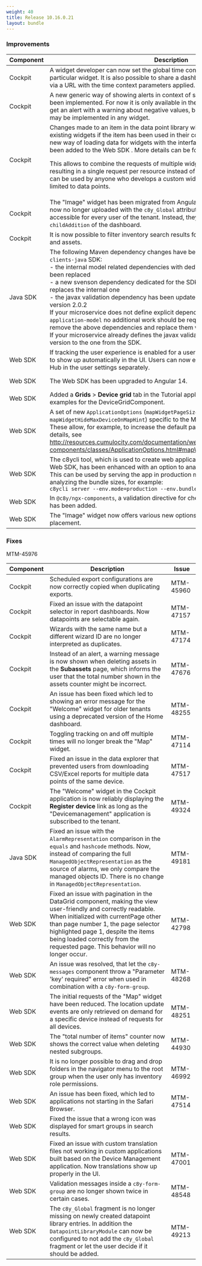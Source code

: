 ```yaml
---
weight: 40
title: Release 10.16.0.21
layout: bundle
---
```


<!--10.15.1.0 - 10.15.333.0; 10.16.0.0-10.16.0.21-->

### Improvements

<div><table ><colgroup>
<col style="width: 15%;"><col style="width: 70%;"><col style="width: 15%;"></colgroup>
<thead><tr>
<th>
Component</th>
<th>
Description</th>
<th>
Issue</th>
</tr>
</thead><tbody>

<tr>
<td>Cockpit</td>
<td>A widget developer can now set the global time context for the whole dashboard or a particular widget. It is also possible to share a dashboard with a specific time context via a URL with the time context parameters applied.</td>
<td>MTM-48051</td>
</tr>

<tr>
<td>Cockpit</td>
<td>A new generic way of showing alerts in context of specific dashboard widgets has been implemented. For now it is only available in the "Pie chart" widget where users get an alert with a warning about negative values, but the solution is reusable and may be implemented in any widget.</td>

<td>MTM-47066</td>
</tr>

<tr>
<td>Cockpit</td>
<td>Changes made to an item in the data point library will now also apply to already existing widgets if the item has been used in their configuration. For this purpose a new way of loading data for widgets with the interface "DynamicDetailsResolver" has been added to the Web SDK . More details can be found in the Tutorial application.

This allows to combine the requests of multiple widgets to the same resources, resulting in a single request per resource instead of one per widget.
This functionality can be used by anyone who develops a custom widget based on Angular and is not limited to data points.</td>
<td>MTM-43415</td>
</tr>

<tr>
<td>Cockpit</td>
<td>The "Image" widget has been migrated from AngularJS to Angular.
The images are now no longer uploaded with the <code>c8y_Global</code> attribute and thus are no longer accessible for every user of the tenant. Instead, they are now stored as a <code>childAddition</code> of the dashboard.</td>
<td>MTM-48437</td>
</tr>

<tr>
<td>Cockpit</td>
<td>It is now possible to filter inventory search results for showing devices and/or groups and assets.</td>
<td>MTM-47286</td>
</tr>

<tr>
<td>
Java SDK</td>
<td> The following Maven dependency changes have been made in the <code>cumulocity-clients-java</code> SDK:
<br>- the internal model related dependencies with dedicated <code>java-client-model</code> have been replaced
<br>- a new svenson dependency dedicated for the SDK has been introduced which replaces the internal one
<br>- the javax validation dependency has been updated to <code>jakarta.validation-api</code> version 2.0.2
<br>If your microservice does not define explicit dependencies to the <code>core-model</code> or <code>application-model</code> no additional work should be required, otherwise you should remove the above dependencies and replace them with <code>java-client-model</code>.
<br>If your microservice already defines the javax validation dependency adjust the  version to the one from the SDK. </td>
<td>
MTM-46315</td>
</tr>

<tr>
<td>
Web SDK </td>
<td> If tracking the user experience is enabled for a user, the <b>Knowledge Hub</b> button used to show up automatically in the UI. Users can now enable or disable the Knowledge Hub in the user settings separately. </td>
<td>
MTM-45735</td>
</tr>

<tr>
<td>
Web SDK</td>
<td>The Web SDK has been upgraded to Angular 14.</td>
<td>
MTM-43453</td>
</tr>

<tr>
<td>
Web SDK</td>
<td>Added a <b>Grids</b> &gt; <b>Device grid</b> tab in the Tutorial application to present usage examples for the DeviceGridComponent.</td>
<td>
MTM-31785</td>
</tr>

<tr>
<td>
Web SDK</td>
<td>A set of new <code>ApplicationOptions</code> (<code>mapWidgetPageSize</code>, <code>mapWidgetRealtimeDisabled</code>, <code>mapWidgetHideMaxDeviceOnMapHint</code>) specific to the Map widget have been introduced. These allow, for example, to increase the default page size of the Map widget. For details, see <a href="http://resources.cumulocity.com/documentation/websdk/1013.0.292/ngx-components/classes/ApplicationOptions.html#mapWidgetHideMaxDeviceOnMapHint" class="no-ajaxy">http://resources.cumulocity.com/documentation/websdk/1013.0.292/ngx-components/classes/ApplicationOptions.html#mapWidgetHideMaxDeviceOnMapHint</a>.
<td>MTM-48427</td>
</tr>

<tr>
<td>Web SDK</td>
<td>The c8ycli tool, which is used to create web applications based on the Cumulocity IoT Web SDK, has been enhanced with an option to analyze the resulting bundle size. This can be used by serving the app in production mode and providing the port for analyzing the bundle sizes, for example:
<br>
<code>c8ycli server --env.mode=production --env.bundleAnalyzer=6969</code>
</td>
<td>MTM-48504</td>
</tr>

<tr>
<td>Web SDK</td>
<td>In <code>@c8y/ngx-components</code>, a validation directive for checking JSON path expressions has been added.</td>
<td>DM-1135</td>
</tr>

<tr>
<td>Web SDK</td>
<td>The "Image" widget now offers various new options regarding the image sizing and placement.</td>
<td>MTM-48972</td>
</tr>

</tbody></table></div>


### Fixes

<div><table ><colgroup>
<col style="width: 15%;"><col style="width: 70%;"><col style="width: 15%;"></colgroup>
<thead><tr>
<th>
Component</th>
<th>
Description</th>
<th>
Issue</th>
</tr>
</thead><tbody>

<tr>
<td>
Cockpit</td>
<td> Scheduled export configurations are now correctly copied when duplicating exports. </td>
<td>
MTM-45960</td>
</tr>

<tr>
<td>
Cockpit</td>
<td> Fixed an issue with the datapoint selector in report dashboards. Now datapoints are selectable again. </td>
<td>
MTM-47157</td>
</tr>

<tr>
<td>
Cockpit</td>
<td> Wizards with the same name but a different wizard ID are no longer interpreted as duplicates. </td>
<td>
MTM-47174</td>
</tr>

<tr>
<td>
Cockpit</td>
<td>Instead of an alert, a warning message is now shown when deleting assets in the <b>Subassets</b> page, which informs the user that the total number shown in the assets counter might be incorrect.</td>
<td>
MTM-47676</td>
</tr>

<tr>
<td>Cockpit</td>
<td>An issue has been fixed which led to showing an error message for the "Welcome" widget for older tenants using a deprecated version of the Home dashboard.</td>
<td>MTM-48255</td>
</tr>

<tr>
<td>Cockpit</td>
<td>Toggling tracking on and off multiple times will no longer break the "Map" widget.</td>
<td>MTM-47114</td>
</tr>

<tr>
<td>Cockpit</td>
<td>Fixed an issue in the data explorer that prevented users from downloading CSV/Excel reports for multiple data points of the same device.</td>
<td>MTM-47517</td>
</tr>

<tr>
<td>Cockpit</td>
<td>The "Welcome" widget in the Cockpit application is now reliably displaying the <b>Register device</b> link as long as the "Devicemanagement" application is subscribed to the tenant.</td>
<td>MTM-49324</td>
</tr>

<tr>
<td>Java SDK</td>
<td>Fixed an issue with the <code>AlarmRepresentation</code> comparison in the <code>equals</code> and <code>hashcode</code> methods. Now, instead of comparing the full <code>ManagedObjectRepresentation</code> as the source of alarms, we only compare the managed objects ID. There is no change in <code>ManagedObjectRepresentation</code>.</td>
<td>MTM-49181</td>
</tr>

<tr>
<td>
Web SDK</td>
<td>Fixed an issue with pagination in the DataGrid component, making the view user-friendly and correctly readable. When initialized with currentPage other than page number 1, the page selector highlighted page 1, despite the items being loaded correctly from the requested page. This behavior will no longer occur.</td>
<td>
MTM-42798</td>
</tr>

<tr>
<td>
Web SDK</td>
<td>An issue was resolved, that let the <code>c8y-messages</code> component throw a "Parameter 'key' required" error when used in combination with a <code>c8y-form-group</code>.</td>
<td>
MTM-48268</td>
</tr>

<tr>
<td>
Web SDK</td>
<td>The initial requests of the "Map" widget have been reduced. The location update events are only retrieved on demand for a specific device instead of requests for all devices.</td>
<td>
MTM-48251</td>
</tr>

<tr>
<td>
Web SDK</td>
<td> The "total number of items" counter now shows the correct value when deleting nested subgroups. </td>
<td>
MTM-44930</td>
</tr>

<tr>
<td>
Web SDK</td>
<td> It is no longer possible to drag and drop folders in the navigator menu to the root group when the user only has inventory role permissions. </td>
<td>
MTM-46992</td>
</tr>

<tr>
<td>
Web SDK</td>
<td> An issue has been fixed, which led to applications not starting in the Safari Browser. </td>
<td>
MTM-47514</td>
</tr>

<tr>
<td>
Web SDK</td>
<td> Fixed the issue that a wrong icon was displayed for smart groups in search results. </td>
MTM-45976</td>
</tr>

<tr>
<td>
Web SDK</td>
<td>Fixed an issue with custom translation files not working in custom applications built based on the Device Management application. Now translations show up properly in the UI.</td>
<td>
MTM-47001</td>
</tr>

<tr>
<td>Web SDK</td>
<td>Validation messages inside a <code>c8y-form-group</code> are no longer shown twice in certain cases.</td>
<td>MTM-48548</td>
</tr>

<tr>
<td>Web SDK</td>
<td>The <code>c8y_Global</code> fragment is no longer missing on newly created datapoint library entries.
In addition the <code>DatapointLibraryModule</code> can now be configured to not add the <code>c8y_Global</code> fragment or let the user decide if it should be added.</td>
<td>MTM-49213</td>
</tr>

</tbody></table></div>
